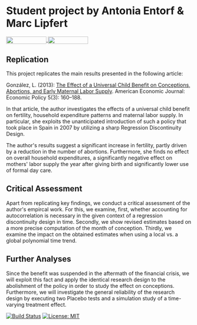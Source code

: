 # Student project by Antonia Entorf & Marc Lipfert

</a> 
<a href="https://mybinder.org/v2/gh/HumanCapitalAnalysis/student-project-antonia-marc/master?filepath=student_project_Antonia_Marc.ipynb" 
     target="_parent">
     <img align="center" 
        src="https://mybinder.org/badge_logo.svg" 
        width="109" height="20">
</a>
</a>
<a href="https://nbviewer.jupyter.org/github/HumanCapitalAnalysis/student-project-antonia-marc/blob/master/student_project_Antonia_Marc.ipynb"
   target="_parent">
   <img align="center" 
  src="https://raw.githubusercontent.com/jupyter/design/master/logos/Badges/nbviewer_badge.png" 
      width="109" height="20">
</a>

## Replication
This project replicates the main results presented in the following article:   

González, L. (2013): [The Effect of a Universal Child Benefit on Conceptions, Abortions, and Early Maternal Labor Supply](https://www.aeaweb.org/articles?id=10.1257/pol.5.3.160). American Economic Journal: Economic Policy 5(3): 160–188.

In that article, the author investigates the effects of a universal child benefit on fertility, household expenditure patterns and maternal labor supply. In particular, she exploits the unanticipated introduction of such a policy that took place in Spain in 2007 by utilizing a sharp Regression Discontinuity Design.

The author's results suggest a significant increase in fertility, partly driven by a reduction in the number of abortions. Furthermore, she finds no effect on overall household expenditures, a significantly negative effect on mothers' labor supply the year after giving birth and significantly lower use of formal day care.

## Critical Assessment
Apart from replicating key findings, we conduct a critical assessment of the author's empircal work. For this, we examine, first, whether accounting for autocorrelation is necessary in the given context of a regression discontinuity design in time. Secondly, we show revised estimates based on a more precise computation of the month of conception. Thirdly, we examine the impact on the obtained estimates when using a local vs. a global polynomial time trend.

## Further Analyses
Since the benefit was suspended in the aftermath of the financial crisis, we will exploit this fact and apply the identical research design to the abolishment of the policy in order to study the effect on conceptions. Furthermore, we will investigate the general reliability of the research design by executing two Placebo tests and a simulation study of a time-varying treatment effect.


[//]: <> (Comment: Badges for Travis CI, MIT License and Black Code Style)

[![Build Status](https://travis-ci.org/HumanCapitalAnalysis/student-project-antonia-marc.svg?branch=master)](https://travis-ci.org/HumanCapitalAnalysis/student-project-antonia-marc) [![License: MIT](https://img.shields.io/badge/License-MIT-blue.svg)](HumanCapitalAnalysis/student-project-antonia-marc/blob/master/LICENSE)
